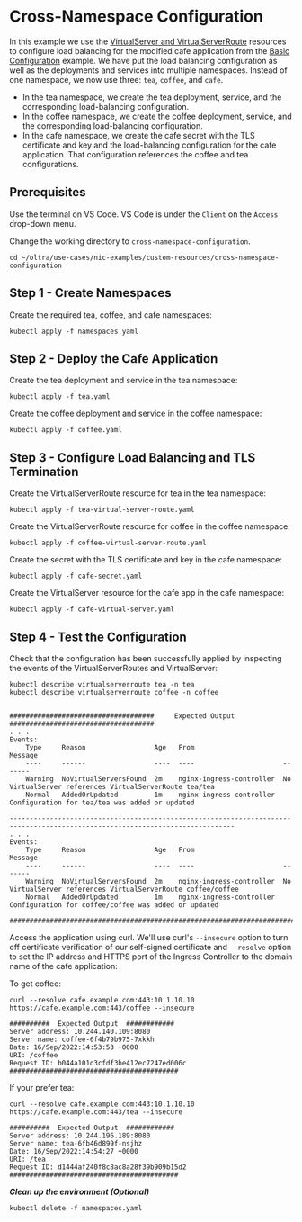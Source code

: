 # Cross-Namespace Configuration

In this example we use the [VirtualServer and VirtualServerRoute](https://docs.nginx.com/nginx-ingress-controller/configuration/virtualserver-and-virtualserverroute-resources/) resources to configure load balancing for the modified cafe application from the [Basic Configuration](../basic-configuration/) example. We have put the load balancing configuration as well as the deployments and services into multiple namespaces. Instead of one namespace, we now use three: `tea`, `coffee`, and `cafe`.
* In the tea namespace, we create the tea deployment, service, and the corresponding load-balancing configuration.
* In the coffee namespace, we create the coffee deployment, service, and the corresponding load-balancing configuration.
* In the cafe namespace, we create the cafe secret with the TLS certificate and key and the load-balancing configuration for the cafe application. That configuration references the coffee and tea configurations.

## Prerequisites  

Use the terminal on VS Code. VS Code is under the `Client` on the `Access` drop-down menu. 

Change the working directory to `cross-namespace-configuration`.
```
cd ~/oltra/use-cases/nic-examples/custom-resources/cross-namespace-configuration
```

## Step 1 - Create Namespaces

Create the required tea, coffee, and cafe namespaces:
```
kubectl apply -f namespaces.yaml 
```

## Step 2 - Deploy the Cafe Application

Create the tea deployment and service in the tea namespace:
```
kubectl apply -f tea.yaml 
```

Create the coffee deployment and service in the coffee namespace:
```
kubectl apply -f coffee.yaml
```

## Step 3 - Configure Load Balancing and TLS Termination

Create the VirtualServerRoute resource for tea in the tea namespace:
```
kubectl apply -f tea-virtual-server-route.yaml
```

Create the VirtualServerRoute resource for coffee in the coffee namespace:
```
kubectl apply -f coffee-virtual-server-route.yaml
```

Create the secret with the TLS certificate and key in the cafe namespace:
```
kubectl apply -f cafe-secret.yaml
```

Create the VirtualServer resource for the cafe app in the cafe namespace:
```
kubectl apply -f cafe-virtual-server.yaml
```

## Step 4 - Test the Configuration

Check that the configuration has been successfully applied by inspecting the events of the VirtualServerRoutes and VirtualServer:
```
kubectl describe virtualserverroute tea -n tea
kubectl describe virtualserverroute coffee -n coffee 


####################################     Expected Output    ####################################
. . .
Events:
    Type     Reason                 Age   From                      Message
    ----     ------                 ----  ----                      -------
    Warning  NoVirtualServersFound  2m    nginx-ingress-controller  No VirtualServer references VirtualServerRoute tea/tea
    Normal   AddedOrUpdated         1m    nginx-ingress-controller  Configuration for tea/tea was added or updated

------------------------------------------------------------------------------------------------------------------------------
. . .
Events:
    Type     Reason                 Age   From                      Message
    ----     ------                 ----  ----                      -------
    Warning  NoVirtualServersFound  2m    nginx-ingress-controller  No VirtualServer references VirtualServerRoute coffee/coffee
    Normal   AddedOrUpdated         1m    nginx-ingress-controller  Configuration for coffee/coffee was added or updated

#################################################################################################
```

Access the application using curl. We'll use curl's `--insecure` option to turn off certificate verification of our self-signed certificate and `--resolve` option to set the IP address and HTTPS port of the Ingress Controller to the domain name of the cafe application:
    
To get coffee:
```
curl --resolve cafe.example.com:443:10.1.10.10 https://cafe.example.com:443/coffee --insecure

##########  Expected Output  ############
Server address: 10.244.140.109:8080
Server name: coffee-6f4b79b975-7xkkh
Date: 16/Sep/2022:14:53:53 +0000
URI: /coffee
Request ID: b044a101d3cfdf3be412ec7247ed006c
##########################################
```

If your prefer tea:
```
curl --resolve cafe.example.com:443:10.1.10.10 https://cafe.example.com:443/tea --insecure

##########  Expected Output  ############
Server address: 10.244.196.189:8080
Server name: tea-6fb46d899f-nsjhz
Date: 16/Sep/2022:14:54:27 +0000
URI: /tea
Request ID: d1444af240f8c8ac8a28f39b909b15d2
##########################################
```


***Clean up the environment (Optional)***
```
kubectl delete -f namespaces.yaml 
```    